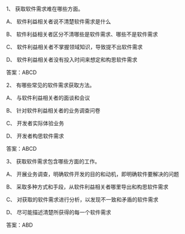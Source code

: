 1、
获取软件需求难在哪些方面。


A、
软件利益相关者说不清楚软件需求是什么


B、
软件利益相关者区分不清哪些是软件需求、哪些不是软件需求


C、
软件利益相关者不掌握领域知识，导致提不出软件需求


D、
软件利益相关者没有投入时间来想定和构思软件需求

答案：ABCD

2、
有哪些常见的软件需求获取方法。


A、
与软件利益相关者的面谈和会议


B、
针对软件利益相关者的业务调查问卷


C、
开发者实际体验业务


D、
开发者构思软件需求

答案：ABCD

3、
获取软件需求包含哪些方面的工作。


A、
开展业务调查，明确软件开发的目的和动机，即明确软件要解决的问题


B、
采取多种方式和手段，从软件利益相关者哪里导出和构思软件需求


C、
对获取的软件需求进行分析，以发现不一致和矛盾的软件需求


D、
尽可能描述清楚所获得的每一个软件需求

答案：ABD
